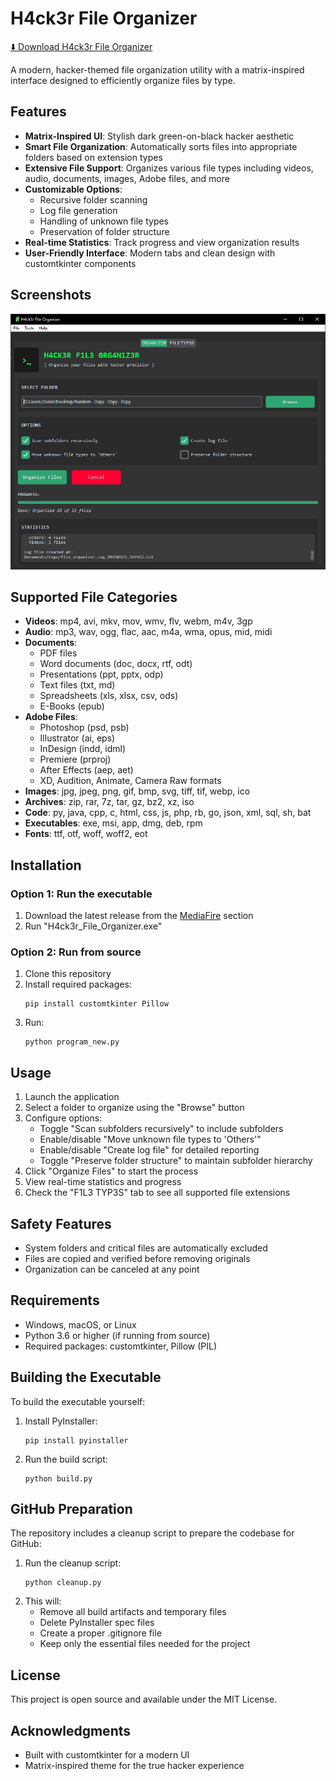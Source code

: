 # H4ck3r File Organizer

[⬇️ Download H4ck3r File Organizer](https://github.com/user/H4ck3r_File_Organizer/releases/latest/download/H4ck3r_File_Organizer.exe)

A modern, hacker-themed file organization utility with a matrix-inspired interface designed to efficiently organize files by type.

## Features

- **Matrix-Inspired UI**: Stylish dark green-on-black hacker aesthetic
- **Smart File Organization**: Automatically sorts files into appropriate folders based on extension types
- **Extensive File Support**: Organizes various file types including videos, audio, documents, images, Adobe files, and more
- **Customizable Options**:
  - Recursive folder scanning
  - Log file generation
  - Handling of unknown file types
  - Preservation of folder structure
- **Real-time Statistics**: Track progress and view organization results
- **User-Friendly Interface**: Modern tabs and clean design with customtkinter components

## Screenshots

![H4ck3r File Organizer](screenshot.png)

## Supported File Categories

- **Videos**: mp4, avi, mkv, mov, wmv, flv, webm, m4v, 3gp
- **Audio**: mp3, wav, ogg, flac, aac, m4a, wma, opus, mid, midi
- **Documents**:
  - PDF files
  - Word documents (doc, docx, rtf, odt)
  - Presentations (ppt, pptx, odp)
  - Text files (txt, md)
  - Spreadsheets (xls, xlsx, csv, ods)
  - E-Books (epub)
- **Adobe Files**:
  - Photoshop (psd, psb)
  - Illustrator (ai, eps)
  - InDesign (indd, idml)
  - Premiere (prproj)
  - After Effects (aep, aet)
  - XD, Audition, Animate, Camera Raw formats
- **Images**: jpg, jpeg, png, gif, bmp, svg, tiff, tif, webp, ico
- **Archives**: zip, rar, 7z, tar, gz, bz2, xz, iso
- **Code**: py, java, cpp, c, html, css, js, php, rb, go, json, xml, sql, sh, bat
- **Executables**: exe, msi, app, dmg, deb, rpm
- **Fonts**: ttf, otf, woff, woff2, eot

## Installation

### Option 1: Run the executable

1. Download the latest release from the [MediaFire](<[https://github.com/user/H4ck3r_File_Organizer/releases](https://www.mediafire.com/file/mta6mm6jbu139ui/H4ck3r_File_Organizer.exe/file)>) section
2. Run "H4ck3r_File_Organizer.exe"

### Option 2: Run from source

1. Clone this repository
2. Install required packages:
   ```
   pip install customtkinter Pillow
   ```
3. Run:
   ```
   python program_new.py
   ```

## Usage

1. Launch the application
2. Select a folder to organize using the "Browse" button
3. Configure options:
   - Toggle "Scan subfolders recursively" to include subfolders
   - Enable/disable "Move unknown file types to 'Others'"
   - Enable/disable "Create log file" for detailed reporting
   - Toggle "Preserve folder structure" to maintain subfolder hierarchy
4. Click "Organize Files" to start the process
5. View real-time statistics and progress
6. Check the "F1L3 TYP3S" tab to see all supported file extensions

## Safety Features

- System folders and critical files are automatically excluded
- Files are copied and verified before removing originals
- Organization can be canceled at any point

## Requirements

- Windows, macOS, or Linux
- Python 3.6 or higher (if running from source)
- Required packages: customtkinter, Pillow (PIL)

## Building the Executable

To build the executable yourself:

1. Install PyInstaller:
   ```
   pip install pyinstaller
   ```
2. Run the build script:
   ```
   python build.py
   ```

## GitHub Preparation

The repository includes a cleanup script to prepare the codebase for GitHub:

1. Run the cleanup script:
   ```
   python cleanup.py
   ```
2. This will:
   - Remove all build artifacts and temporary files
   - Delete PyInstaller spec files
   - Create a proper .gitignore file
   - Keep only the essential files needed for the project

## License

This project is open source and available under the MIT License.

## Acknowledgments

- Built with customtkinter for a modern UI
- Matrix-inspired theme for the true hacker experience
